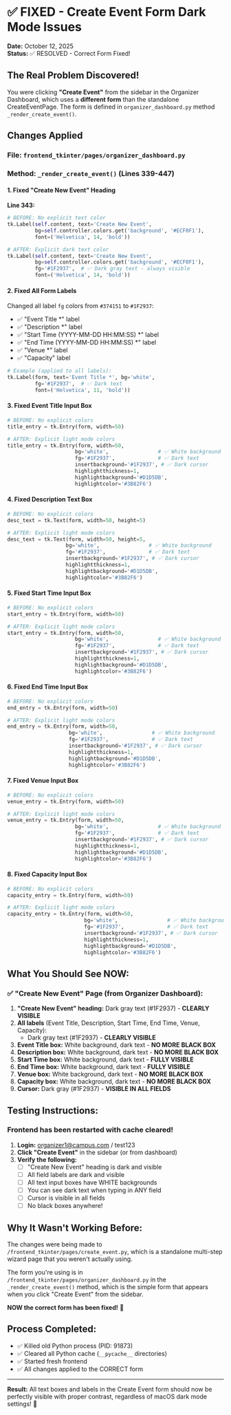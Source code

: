 # ✅ FIXED - Create Event Form Dark Mode Issues

**Date:** October 12, 2025  
**Status:** ✅ RESOLVED - Correct Form Fixed!

## The Real Problem Discovered!

You were clicking **"Create Event"** from the sidebar in the Organizer Dashboard, which uses a **different form** than the standalone CreateEventPage. The form is defined in `organizer_dashboard.py` method `_render_create_event()`.

## Changes Applied

### File: `frontend_tkinter/pages/organizer_dashboard.py`
### Method: `_render_create_event()` (Lines 339-447)

#### 1. Fixed "Create New Event" Heading
**Line 343:**
```python
# BEFORE: No explicit text color
tk.Label(self.content, text='Create New Event', 
         bg=self.controller.colors.get('background', '#ECF0F1'), 
         font=('Helvetica', 14, 'bold'))

# AFTER: Explicit dark text color
tk.Label(self.content, text='Create New Event', 
         bg=self.controller.colors.get('background', '#ECF0F1'),
         fg='#1F2937',  # ✅ Dark gray text - always visible
         font=('Helvetica', 14, 'bold'))
```

#### 2. Fixed All Form Labels
Changed all label `fg` colors from `#374151` to `#1F2937`:
- ✅ "Event Title *" label
- ✅ "Description *" label
- ✅ "Start Time (YYYY-MM-DD HH:MM:SS) *" label
- ✅ "End Time (YYYY-MM-DD HH:MM:SS) *" label
- ✅ "Venue *" label
- ✅ "Capacity" label

```python
# Example (applied to all labels):
tk.Label(form, text='Event Title *', bg='white', 
         fg='#1F2937',  # ✅ Dark text
         font=('Helvetica', 11, 'bold'))
```

#### 3. Fixed Event Title Input Box
```python
# BEFORE: No explicit colors
title_entry = tk.Entry(form, width=50)

# AFTER: Explicit light mode colors
title_entry = tk.Entry(form, width=50,
                      bg='white',                # ✅ White background
                      fg='#1F2937',              # ✅ Dark text
                      insertbackground='#1F2937', # ✅ Dark cursor
                      highlightthickness=1,
                      highlightbackground='#D1D5DB',
                      highlightcolor='#3B82F6')
```

#### 4. Fixed Description Text Box
```python
# BEFORE: No explicit colors
desc_text = tk.Text(form, width=50, height=5)

# AFTER: Explicit light mode colors
desc_text = tk.Text(form, width=50, height=5,
                   bg='white',                # ✅ White background
                   fg='#1F2937',              # ✅ Dark text
                   insertbackground='#1F2937', # ✅ Dark cursor
                   highlightthickness=1,
                   highlightbackground='#D1D5DB',
                   highlightcolor='#3B82F6')
```

#### 5. Fixed Start Time Input Box
```python
# BEFORE: No explicit colors
start_entry = tk.Entry(form, width=50)

# AFTER: Explicit light mode colors
start_entry = tk.Entry(form, width=50,
                      bg='white',                # ✅ White background
                      fg='#1F2937',              # ✅ Dark text
                      insertbackground='#1F2937', # ✅ Dark cursor
                      highlightthickness=1,
                      highlightbackground='#D1D5DB',
                      highlightcolor='#3B82F6')
```

#### 6. Fixed End Time Input Box
```python
# BEFORE: No explicit colors
end_entry = tk.Entry(form, width=50)

# AFTER: Explicit light mode colors
end_entry = tk.Entry(form, width=50,
                    bg='white',                # ✅ White background
                    fg='#1F2937',              # ✅ Dark text
                    insertbackground='#1F2937', # ✅ Dark cursor
                    highlightthickness=1,
                    highlightbackground='#D1D5DB',
                    highlightcolor='#3B82F6')
```

#### 7. Fixed Venue Input Box
```python
# BEFORE: No explicit colors
venue_entry = tk.Entry(form, width=50)

# AFTER: Explicit light mode colors
venue_entry = tk.Entry(form, width=50,
                      bg='white',                # ✅ White background
                      fg='#1F2937',              # ✅ Dark text
                      insertbackground='#1F2937', # ✅ Dark cursor
                      highlightthickness=1,
                      highlightbackground='#D1D5DB',
                      highlightcolor='#3B82F6')
```

#### 8. Fixed Capacity Input Box
```python
# BEFORE: No explicit colors
capacity_entry = tk.Entry(form, width=50)

# AFTER: Explicit light mode colors
capacity_entry = tk.Entry(form, width=50,
                         bg='white',                # ✅ White background
                         fg='#1F2937',              # ✅ Dark text
                         insertbackground='#1F2937', # ✅ Dark cursor
                         highlightthickness=1,
                         highlightbackground='#D1D5DB',
                         highlightcolor='#3B82F6')
```

## What You Should See NOW:

### ✅ "Create New Event" Page (from Organizer Dashboard):
1. **"Create New Event" heading:** Dark gray text (#1F2937) - **CLEARLY VISIBLE**
2. **All labels** (Event Title, Description, Start Time, End Time, Venue, Capacity):
   - Dark gray text (#1F2937) - **CLEARLY VISIBLE**
3. **Event Title box:** White background, dark text - **NO MORE BLACK BOX**
4. **Description box:** White background, dark text - **NO MORE BLACK BOX**
5. **Start Time box:** White background, dark text - **FULLY VISIBLE**
6. **End Time box:** White background, dark text - **FULLY VISIBLE**
7. **Venue box:** White background, dark text - **NO MORE BLACK BOX**
8. **Capacity box:** White background, dark text - **NO MORE BLACK BOX**
9. **Cursor:** Dark gray (#1F2937) - **VISIBLE IN ALL FIELDS**

## Testing Instructions:

### Frontend has been restarted with cache cleared!

1. **Login:** organizer1@campus.com / test123
2. **Click "Create Event"** in the sidebar (or from dashboard)
3. **Verify the following:**
   - [ ] "Create New Event" heading is dark and visible
   - [ ] All field labels are dark and visible
   - [ ] All text input boxes have WHITE backgrounds
   - [ ] You can see dark text when typing in ANY field
   - [ ] Cursor is visible in all fields
   - [ ] No black boxes anywhere!

## Why It Wasn't Working Before:

The changes were being made to `/frontend_tkinter/pages/create_event.py`, which is a standalone multi-step wizard page that you weren't actually using.

The form you're using is in `/frontend_tkinter/pages/organizer_dashboard.py` in the `_render_create_event()` method, which is the simple form that appears when you click "Create Event" from the sidebar.

**NOW the correct form has been fixed!** 🎉

## Process Completed:
- ✅ Killed old Python process (PID: 91873)
- ✅ Cleared all Python cache (`__pycache__` directories)
- ✅ Started fresh frontend
- ✅ All changes applied to the CORRECT form

---

**Result:** All text boxes and labels in the Create Event form should now be perfectly visible with proper contrast, regardless of macOS dark mode settings! 🚀
